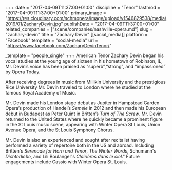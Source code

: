 +++
date = "2017-04-09T11:37:00+01:00"
discipline = "Tenor"
lastmod = "2017-04-09T11:37:00+01:00"
primary_image = "https://res.cloudinary.com/schmopera/image/upload/v1546829538/media/2019/01/ZacharyDevin.jpg"
publishDate = "2017-04-09T11:37:00+01:00"
related_companies = ["scene/companies/nashville-opera.md"]
slug = "zachary-devin"
title = "Zachary Devin"
[[social_media]]
platform = "Facebook"
template = "social-media"
url = "https://www.facebook.com/ZacharyDevinTenor/"

_template = "people_single"
+++
American Tenor Zachary Devin began his vocal studies at the young age of sixteen in his hometown of Robinson, IL, Mr. Devin’s voice has been praised as “superb”,“strong”, and “impassioned” by Opera Today.

After receiving degrees in music from Millikin University and the prestigious Rice University Mr. Devin traveled to London where he studied at the famous Royal Academy of Music.

Mr. Devin made his London stage debut as Jupiter in Hampstead Garden Opera’s production of Handel’s *Semele* in 2012 and then made his European debut in Budapest as Peter Quint in Britten’s *Turn of The Screw*. Mr. Devin returned to the United States where he quickly became a prominent figure in the St Louis music scene, appearing with Winter Opera St Louis, Union Avenue Opera, and the St Louis Symphony Chorus.

Mr. Devin is also an experienced and sought after recitalist having performed a variety of repertoire both in the US and abroad. Including Britten's *Serenade for Horn and Tenor*, *The Winter Words*, Schumann's *Dichterliebe*, and Lili Boulanger's *Clairières dans le ciel*." Future engagements include Cassio with Winter Opera St. Louis.